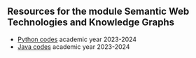 ## Resources for the module Semantic Web Technologies and Knowledge Graphs

- [Python codes](https://github.com/city-knowledge-graphs/python-2024) academic year 2023-2024
- [Java codes](https://github.com/city-knowledge-graphs/java-2024) academic year 2023-2024
